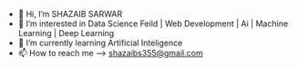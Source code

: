 - 👋 Hi, I’m SHAZAIB SARWAR
- 👀 I’m interested in Data Science Feild | Web Development | Ai | Machine Learning | Deep Learning
- 🌱 I’m currently learning Artificial Inteligence
- 📫 How to reach me --> shazaibs355@gmail.com
